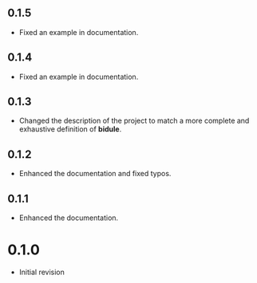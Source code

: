 ## 0.1.5

- Fixed an example in documentation.

## 0.1.4

- Fixed an example in documentation.

## 0.1.3

- Changed the description of the project to match a more complete and exhaustive definition of
  **bidule**.

## 0.1.2

- Enhanced the documentation and fixed typos.

## 0.1.1

- Enhanced the documentation.

# 0.1.0

- Initial revision

